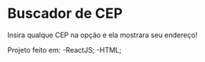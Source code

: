 # Buscador de CEP

Insira qualque CEP na opção e ela mostrara seu endereço!

Projeto feito em:
-ReactJS;
-HTML;
